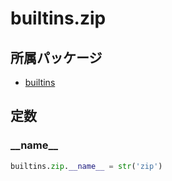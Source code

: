 # builtins.zip

## 所属パッケージ
- [builtins](../../module/builtins)

## 定数

### \_\_name\_\_
```python
builtins.zip.__name__ = str('zip')
```

